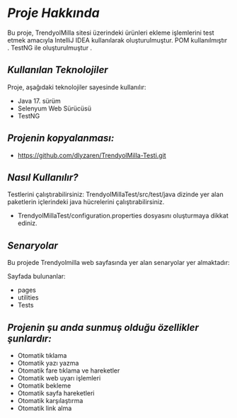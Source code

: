 # *Proje Hakkında*
Bu proje, TrendyolMilla sitesi üzerindeki ürünleri ekleme işlemlerini test etmek amacıyla IntelliJ IDEA kullanılarak oluşturulmuştur. POM kullanılmıştır . TestNG ile oluşturulmuştur .


## *Kullanılan Teknolojiler*

Proje, aşağıdaki teknolojiler sayesinde kullanılır:

- Java 17. sürüm
- Selenyum Web Sürücüsü
- TestNG

## *Projenin kopyalanması:*

- https://github.com/dlyzaren/TrendyolMilla-Testi.git

## *Nasıl Kullanılır?*

Testlerini çalıştırabilirsiniz: TrendyolMillaTest/src/test/java dizinde yer alan paketlerin içlerindeki java hücrelerini çalıştırabilirsiniz.
- TrendyolMillaTest/configuration.properties dosyasını oluşturmaya dikkat ediniz.

## *Senaryolar*

Bu projede Trendyolmilla web sayfasında yer alan senaryolar yer almaktadır:

 Sayfada bulunanlar:
	
 - pages
 - utilities
 - Tests
   
## *Projenin şu anda sunmuş olduğu özellikler şunlardır:*


- Otomatik tıklama
- Otomatik yazı yazma
- Otomatik fare tıklama ve hareketler
- Otomatik web uyarı işlemleri
- Otomatik bekleme 
- Otomatik sayfa hareketleri
- Otomatik karşılaştırma
- Otomatik link alma
